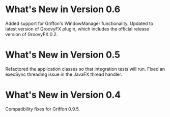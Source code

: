What's New in Version 0.6
=========================
Added support for Griffon's WindowManager functionality.
Updated to latest version of GroovyFX plugin, which includes the official release version of GroovyFX 0.2.

What's New in Version 0.5
=========================
Refactored the application classes so that integration tests will run.
Fixed an execSync threading issue in the JavaFX thread handler.

What's New in Version 0.4
=========================
Compatibility fixes for Griffon 0.9.5.

